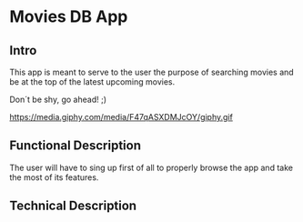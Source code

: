 # Movies DB App

## Intro

This app is meant to serve to the user the purpose of searching movies and be at the top of the latest upcoming movies.

Don´t be shy, go ahead! ;)

https://media.giphy.com/media/F47qASXDMJcOY/giphy.gif

## Functional Description

The user will have to sing up first of all to properly browse the app and take the most of its features.

## Technical Description

